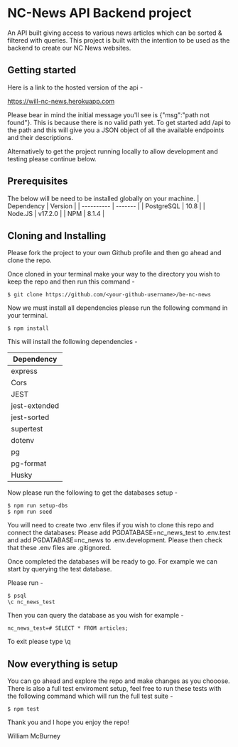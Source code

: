 # NC-News API Backend project

An API built giving access to various news articles
which can be sorted & filtered with queries. This project
is built with the intention to be used as the backend to
create our NC News websites.

## Getting started

Here is a link to the hosted version of the api -

https://will-nc-news.herokuapp.com

Please bear in mind the initial message you'll see is
{"msg":"path not found"}. This is because there is no valid
path yet. To get started add /api to the path and this will give you
a JSON object of all the available endpoints and their descriptions.

Alternatively to get the project running locally to allow development
and testing please continue below.

## Prerequisites

The below will be need to be installed globally on your machine.
| Dependency | Version |
| ---------- | ------- |
| PostgreSQL | 10.8 |
| Node.JS | v17.2.0 |
| NPM | 8.1.4 |

## Cloning and Installing

Please fork the project to your own Github profile and then go ahead
and clone the repo.

Once cloned in your terminal make your way to the directory you wish to keep the repo and then
run this command -

```
$ git clone https://github.com/<your-github-username>/be-nc-news
```

Now we must install all dependencies please run the following command in your terminal.

```
$ npm install

```

This will install the following dependencies -

| Dependency    |
| ------------- |
| express       |
| Cors          |
| JEST          |
| jest-extended |
| jest-sorted   |
| supertest     |
| dotenv        |
| pg            |
| pg-format     |
| Husky         |

Now please run the following to get the databases setup -

```
$ npm run setup-dbs
$ npm run seed
```

You will need to create two .env files if you wish to clone this
repo and connect the databases: Please add PGDATABASE=nc_news_test
to .env.test and add PGDATABASE=nc_news to .env.development.
Please then check that these .env files are .gitignored.

Once completed the databases will be ready to go.
For example we can start by querying the test database.

Please run -

```
$ psql
\c nc_news_test
```

Then you can query the database as you wish for example -

```
nc_news_test=# SELECT * FROM articles;
```

To exit please type \q

## Now everything is setup

You can go ahead and explore the repo and make changes as you
chooose. There is also a full test enviroment setup, feel free
to run these tests with the following command which will run the
full test suite -

```
$ npm test
```

Thank you and I hope you enjoy the repo!

William McBurney
